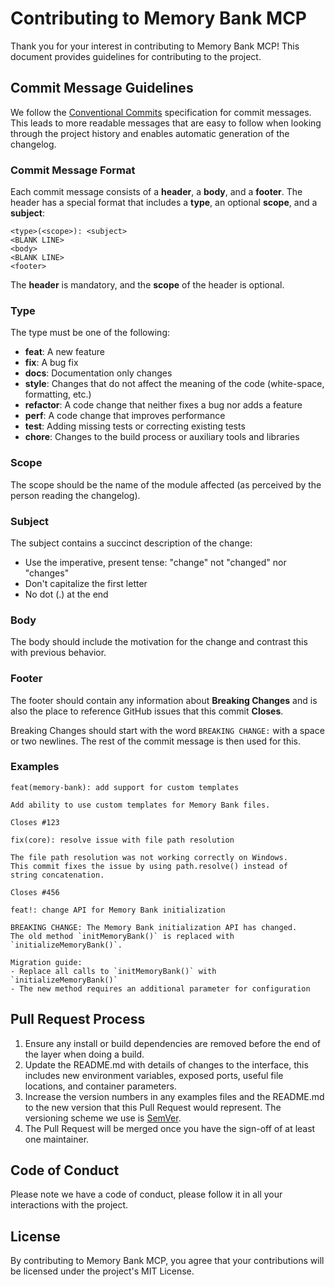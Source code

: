 # Contributing to Memory Bank MCP

Thank you for your interest in contributing to Memory Bank MCP! This document provides guidelines for contributing to the project.

## Commit Message Guidelines

We follow the [Conventional Commits](https://www.conventionalcommits.org/) specification for commit messages. This leads to more readable messages that are easy to follow when looking through the project history and enables automatic generation of the changelog.

### Commit Message Format

Each commit message consists of a **header**, a **body**, and a **footer**. The header has a special format that includes a **type**, an optional **scope**, and a **subject**:

```
<type>(<scope>): <subject>
<BLANK LINE>
<body>
<BLANK LINE>
<footer>
```

The **header** is mandatory, and the **scope** of the header is optional.

### Type

The type must be one of the following:

- **feat**: A new feature
- **fix**: A bug fix
- **docs**: Documentation only changes
- **style**: Changes that do not affect the meaning of the code (white-space, formatting, etc.)
- **refactor**: A code change that neither fixes a bug nor adds a feature
- **perf**: A code change that improves performance
- **test**: Adding missing tests or correcting existing tests
- **chore**: Changes to the build process or auxiliary tools and libraries

### Scope

The scope should be the name of the module affected (as perceived by the person reading the changelog).

### Subject

The subject contains a succinct description of the change:

- Use the imperative, present tense: "change" not "changed" nor "changes"
- Don't capitalize the first letter
- No dot (.) at the end

### Body

The body should include the motivation for the change and contrast this with previous behavior.

### Footer

The footer should contain any information about **Breaking Changes** and is also the place to reference GitHub issues that this commit **Closes**.

Breaking Changes should start with the word `BREAKING CHANGE:` with a space or two newlines. The rest of the commit message is then used for this.

### Examples

```
feat(memory-bank): add support for custom templates

Add ability to use custom templates for Memory Bank files.

Closes #123
```

```
fix(core): resolve issue with file path resolution

The file path resolution was not working correctly on Windows.
This commit fixes the issue by using path.resolve() instead of
string concatenation.

Closes #456
```

```
feat!: change API for Memory Bank initialization

BREAKING CHANGE: The Memory Bank initialization API has changed.
The old method `initMemoryBank()` is replaced with `initializeMemoryBank()`.

Migration guide:
- Replace all calls to `initMemoryBank()` with `initializeMemoryBank()`
- The new method requires an additional parameter for configuration
```

## Pull Request Process

1. Ensure any install or build dependencies are removed before the end of the layer when doing a build.
2. Update the README.md with details of changes to the interface, this includes new environment variables, exposed ports, useful file locations, and container parameters.
3. Increase the version numbers in any examples files and the README.md to the new version that this Pull Request would represent. The versioning scheme we use is [SemVer](http://semver.org/).
4. The Pull Request will be merged once you have the sign-off of at least one maintainer.

## Code of Conduct

Please note we have a code of conduct, please follow it in all your interactions with the project.

## License

By contributing to Memory Bank MCP, you agree that your contributions will be licensed under the project's MIT License.
